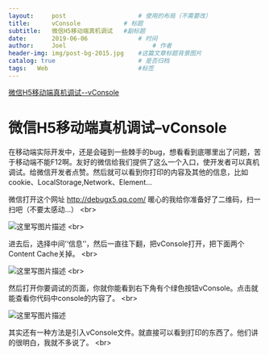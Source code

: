 ```yaml
---
layout:     post   				    # 使用的布局（不需要改）
title:      vConsole			# 标题 
subtitle:   微信H5移动端真机调试   #副标题
date:       2019-06-06 				# 时间
author:     Joel 						# 作者
header-img: img/post-bg-2015.jpg 	#这篇文章标题背景图片
catalog: true 						# 是否归档
tags:	Web							#标签
---
```


<a href="https://blog.csdn.net/weixin_36934930/article/details/79870240">微信H5移动端真机调试--vConsole</a>

<h1><a id="H5vConsole_1"></a>微信H5移动端真机调试–vConsole</h1>
<p>在移动端实际开发中，还是会碰到一些棘手的bug，想看看到底哪里出了问题，苦于移动端不能F12啊。友好的微信给我们提供了这么一个入口，使开发者可以真机调试。给微信开发者点赞。然后就可以看到你打印的内容及其他的信息，比如cookie、LocalStorage,Network、Element…</p>
<p>微信打开这个网址 <a href="http://debugx5.qq.com/">http://debugx5.qq.com/</a> 暖心的我给你准备好了二维码，扫一扫吧（不要太感动…） &lt;br&gt;</p>
<p><img src="https://img-blog.csdn.net/20180409172942351?watermark/2/text/aHR0cHM6Ly9ibG9nLmNzZG4ubmV0L3dlaXhpbl8zNjkzNDkzMA==/font/5a6L5L2T/fontsize/400/fill/I0JBQkFCMA==/dissolve/70" alt="这里写图片描述"> &lt;br&gt;</p>
<p>进去后，选择中间’‘信息’’，然后一直往下翻，把vConsole打开，把下面两个Content Cache关掉。 &lt;br&gt;</p>
<p><img src="https://img-blog.csdn.net/20180409172818400?watermark/2/text/aHR0cHM6Ly9ibG9nLmNzZG4ubmV0L3dlaXhpbl8zNjkzNDkzMA==/font/5a6L5L2T/fontsize/400/fill/I0JBQkFCMA==/dissolve/70" alt="这里写图片描述"> &lt;br&gt;</p>
<p>然后打开你要调试的页面，你就你能看到右下角有个绿色按钮vConsole。点击就能查看你代码中console的内容了。 &lt;br&gt;</p>
<p><img src="https://img-blog.csdn.net/20180409174310701?watermark/2/text/aHR0cHM6Ly9ibG9nLmNzZG4ubmV0L3dlaXhpbl8zNjkzNDkzMA==/font/5a6L5L2T/fontsize/400/fill/I0JBQkFCMA==/dissolve/70" alt="这里写图片描述"></p>
<p>其实还有一种方法是引入vConsole文件。就直接可以看到打印的东西了。他们讲的很明白，我就不多说了。 &lt;br&gt;</p>
